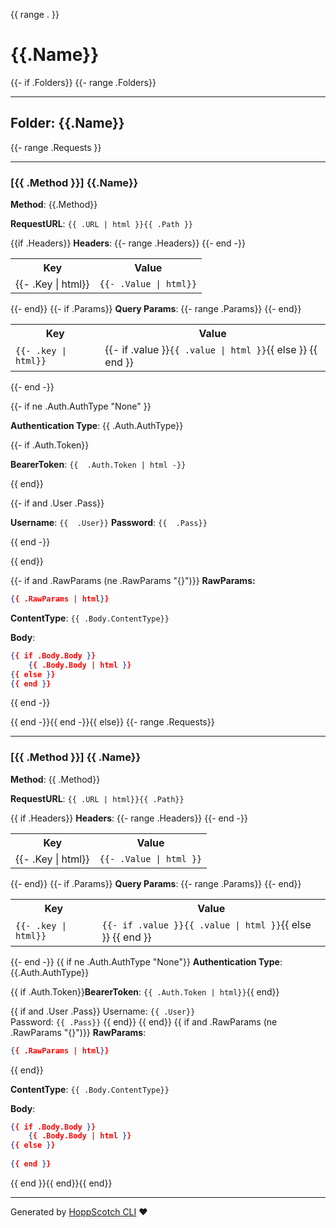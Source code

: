 {{ range .  }}

# {{.Name}}

{{-  if .Folders}}
{{- range .Folders}}

---

## Folder: {{.Name}}
{{-  range .Requests }}

---

### [{{ .Method }}] {{.Name}}

**Method**: {{.Method}}  

**RequestURL**: `{{ .URL | html }}{{ .Path }}`

{{if .Headers}}
**Headers**: 
    <table>
    <tr>
    <th>Key</th>
    <th>Value</th>
    </tr>
    {{- range .Headers}}
    <tr>
    <td>{{- .Key | html}}</td>
    <td>`{{- .Value | html}}`</td>
    </tr>
    {{- end -}}
    </table>
{{- end}}
{{- if .Params}}
**Query Params**: 
    <table>
    <tr>
    <th>Key</th>
    <th>Value</th>
    </tr>
    {{- range .Params}}
    <tr>
    <td>`{{- .key | html}}`</td>
    <td>{{- if .value }}`{{ .value | html }}`{{ else }} {{ end }}</td>
    </tr>
    {{-  end}}
    </table>
{{- end -}}

{{- if ne .Auth.AuthType "None" }}

**Authentication Type**:  {{ .Auth.AuthType}}

{{- if .Auth.Token}}

**BearerToken**:  `{{  .Auth.Token | html -}} `

{{ end}}

{{- if and .User .Pass}}

**Username**: `{{  .User}}`
**Password**: `{{  .Pass}}`

{{ end -}}

{{ end}}

{{- if and .RawParams (ne .RawParams "{}")}}
**RawParams:**

```json
{{ .RawParams | html}}
```

**ContentType**: `{{ .Body.ContentType}}` 

**Body**:
```json
{{ if .Body.Body }}
    {{ .Body.Body | html }}
{{ else }}
{{ end }}
```

{{ end -}}

<!-- 
**Pre Request Script**:

```js
{{ .PreRequestScript | html}}
```

**Test Script**:

```js
{{ .TestScript | html}}
``` -->

{{ end -}}{{ end -}}{{ else}}
{{- range .Requests}}

---

### [{{ .Method }}] {{ .Name}}

**Method**: {{ .Method}}  

**RequestURL**:  `{{ .URL | html}}{{ .Path}}`

{{ if .Headers}}
**Headers**: 
    <table>
    <tr>
    <th>Key</th>
    <th>Value</th>
    </tr>
    {{- range .Headers}}
    <tr>
    <td>{{- .Key | html}}</td>
    <td>`{{- .Value | html }}`</td>
    </tr>
    {{- end -}}
    </table>
{{- end}}
{{- if .Params}}
**Query Params**: 
    <table>
    <tr>
    <th>Key</th>
    <th>Value</th>
    </tr>
    {{- range .Params}}
    <tr>
    <td>`{{- .key | html}}`</td>
    <td>`{{- if .value }}{{ .value | html }}`{{ else }} {{ end }}</td>
    </tr>
    {{-  end}}
    </table>
{{- end -}}
{{ if ne .Auth.AuthType "None"}}
**Authentication Type**: {{.Auth.AuthType}}  

{{ if .Auth.Token}}**BearerToken**: `{{ .Auth.Token | html}}`{{ end}}

{{ if and .User .Pass}}
Username: `{{ .User}}`  
Password: `{{ .Pass}}`
{{ end}}
{{ end}}
{{ if and .RawParams (ne .RawParams "{}")}}
**RawParams**:

```json
{{ .RawParams | html}}
```

{{ end}}

**ContentType**: `{{ .Body.ContentType}}`

**Body**:
```json
{{ if .Body.Body }}
    {{ .Body.Body | html }}
{{ else }}
    
{{ end }}
```

<!-- 
**Pre Request Script**: 

```js
{{ .PreRequestScript | html}}
```

**Test Script**: 

```js
{{ .TestScript | html}}
``` -->

{{ end }}{{ end}}{{ end}}

---

Generated by [HoppScotch CLI](https://github.com/BlackMocca/hopp-cli) ❤️